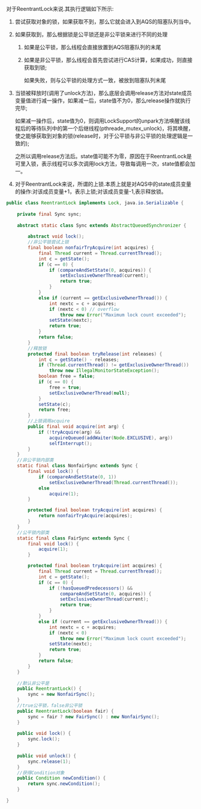 对于ReentrantLock来说.其执行逻辑如下所示:

1. 尝试获取对象的锁，如果获取不到，那么它就会进入到AQS的阻塞队列当中。

2. 如果获取到，那么根据锁是公平锁还是非公平锁来进行不同的处理

   1. 如果是公平锁，那么线程会直接放置到AQS阻塞队列的末尾

   2. 如果是非公平锁，那么线程会首先尝试进行CAS计算，如果成功，则直接获取到锁;

      如果失败，则与公平锁的处理方式一致，被放到阻塞队列末尾

3. 当锁被释放时(调用了unlock方法)，那么底层会调用release方法对state成员变量值进行减一操作，如果减一后，state值不为0，那么release操作就执行完毕;

   如果减一操作后，state值为0，则调用LockSupport的unpark方法唤醒该线程后的等待队列中的第一个后继线程(pthreade_mutex_unlock)，将其唤醒，使之能够获取到对象的锁(release时，对于公平锁与非公平锁的处理逻辑是一致的);

   之所以调用release方法后。state值可能不为零，原因在于ReentrantLock是可里入锁，表示线程可以多次调用lock方法，导致每调用一次，state值都会加一。

4. 对于ReentrantLock来说，所谓的上锁.本质上就是对AQS中的state成员变量的操作:对该成员变量+1，表示上锁;对该成员变量-1,表示释放锁。



```java
public class ReentrantLock implements Lock, java.io.Serializable {
    
    private final Sync sync;
    
    abstract static class Sync extends AbstractQueuedSynchronizer {
        
        abstract void lock();
		//非公平锁尝试上锁
        final boolean nonfairTryAcquire(int acquires) {
            final Thread current = Thread.currentThread();
            int c = getState();
            if (c == 0) {
                if (compareAndSetState(0, acquires)) {
                    setExclusiveOwnerThread(current);
                    return true;
                }
            }
            else if (current == getExclusiveOwnerThread()) {
                int nextc = c + acquires;
                if (nextc < 0) // overflow
                    throw new Error("Maximum lock count exceeded");
                setState(nextc);
                return true;
            }
            return false;
        }
		//释放锁
        protected final boolean tryRelease(int releases) {
            int c = getState() - releases;
            if (Thread.currentThread() != getExclusiveOwnerThread())
                throw new IllegalMonitorStateException();
            boolean free = false;
            if (c == 0) {
                free = true;
                setExclusiveOwnerThread(null);
            }
            setState(c);
            return free;
        }
        //上锁调用acquire
        public final void acquire(int arg) {
            if (!tryAcquire(arg) &&
                acquireQueued(addWaiter(Node.EXCLUSIVE), arg))
                selfInterrupt();
        }
    }
    //非公平锁内部类
    static final class NonfairSync extends Sync {
        final void lock() {
            if (compareAndSetState(0, 1))
                setExclusiveOwnerThread(Thread.currentThread());
            else
                acquire(1);
        }

        protected final boolean tryAcquire(int acquires) {
            return nonfairTryAcquire(acquires);
        }
    }
    //公平锁内部类
    static final class FairSync extends Sync {
        final void lock() {
            acquire(1);
        }

        protected final boolean tryAcquire(int acquires) {
            final Thread current = Thread.currentThread();
            int c = getState();
            if (c == 0) {
                if (!hasQueuedPredecessors() &&
                    compareAndSetState(0, acquires)) {
                    setExclusiveOwnerThread(current);
                    return true;
                }
            }
            else if (current == getExclusiveOwnerThread()) {
                int nextc = c + acquires;
                if (nextc < 0)
                    throw new Error("Maximum lock count exceeded");
                setState(nextc);
                return true;
            }
            return false;
        }
    }
    
    //默认非公平是
    public ReentrantLock() {
        sync = new NonfairSync();
    }
	//true公平锁，false非公平锁
    public ReentrantLock(boolean fair) {
        sync = fair ? new FairSync() : new NonfairSync();
    }
    
    public void lock() {
        sync.lock();
    }
    
    public void unlock() {
        sync.release(1);
    }
    //获得Condition对象
    public Condition newCondition() {
        return sync.newCondition();
    }
    
}
```